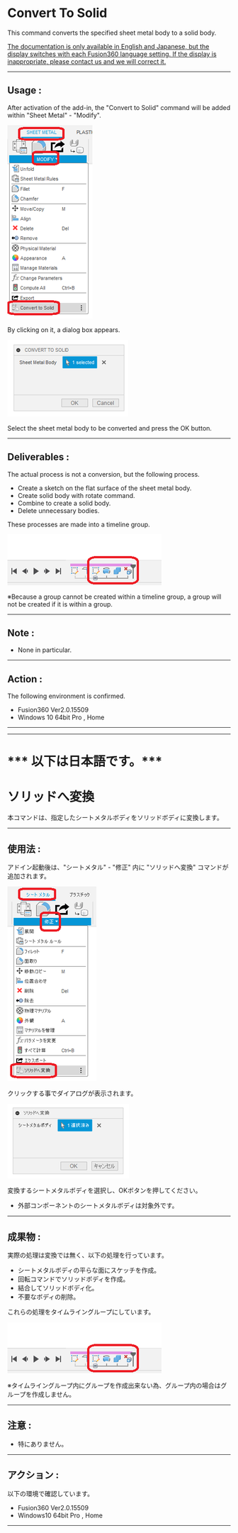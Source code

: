 # **Convert To Solid**

This command converts the specified sheet metal body to a solid body.

<u>The documentation is only available in English and Japanese, but the display switches with each Fusion360 language setting.
If the display is inappropriate, please contact us and we will correct it.</u>

---

## **Usage** :

After activation of the add-in, the "Convert to Solid" command will be added within "Sheet Metal" - "Modify".

![Alt text](./resources_readme/menu_eng.png)

By clicking on it, a dialog box appears.

![Alt text](./resources_readme/dialog_eng.png)

Select the sheet metal body to be converted and press the OK button.

---

## **Deliverables** :

The actual process is not a conversion, but the following process.
+ Create a sketch on the flat surface of the sheet metal body.
+ Create solid body with rotate command.
+ Combine to create a solid body.
+ Delete unnecessary bodies.

These processes are made into a timeline group.

![Alt text](./resources_readme/result.png)

※Because a group cannot be created within a timeline group, a group will not be created if it is within a group.

---

## **Note** :

+ None in particular.

---

## **Action** :

The following environment is confirmed.

- Fusion360 Ver2.0.15509
- Windows 10 64bit Pro , Home

---
---

# *** 以下は日本語です。***

# **ソリッドへ変換**
本コマンドは、指定したシートメタルボディをソリッドボディに変換します。

---

## **使用法** :

アドイン起動後は、"シートメタル" - "修正"  内に "ソリッドへ変換" コマンドが追加されます。

![Alt text](./resources_readme/menu_jpn.png)

クリックする事でダイアログが表示されます。

![Alt text](./resources_readme/dialog_jpn.png)

変換するシートメタルボディを選択し、OKボタンを押してください。
+ 外部コンポーネントのシートメタルボディは対象外です。

---

## **成果物** :

実際の処理は変換では無く、以下の処理を行っています。
+ シートメタルボディの平らな面にスケッチを作成。
+ 回転コマンドでソリッドボディを作成。
+ 結合してソリッドボディ化。
+ 不要なボディの削除。

これらの処理をタイムライングループにしています。

![Alt text](./resources_readme/result.png)

※タイムライングループ内にグループを作成出来ない為、グループ内の場合はグループを作成しません。

---

## **注意** :

+ 特にありません。

---

## **アクション** :

以下の環境で確認しています。

- Fusion360 Ver2.0.15509
- Windows10 64bit Pro , Home

---